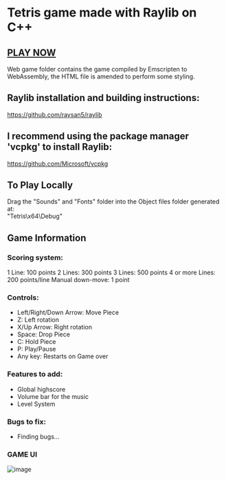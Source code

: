 # **Tetris** game made with **Raylib** on **C++**

## [PLAY NOW](https://arcade-tetris.netlify.app)
Web game folder contains the game compiled by Emscripten to WebAssembly, the HTML file is amended to perform some styling.

## **Raylib** installation and building instructions: 
https://github.com/raysan5/raylib

## I recommend using the package manager **'vcpkg'** to install Raylib: 
https://github.com/Microsoft/vcpkg
  
## To Play Locally
Drag the "Sounds" and "Fonts" folder into the Object files folder generated at: <br>
"Tetris\x64\Debug"

## Game Information ##

### **Scoring system:**
1 Line: 100 points
2 Lines: 300 points
3 Lines: 500 points
4 or more Lines: 200 points/line
Manual down-move: 1 point

### **Controls:**
- Left/Right/Down Arrow: Move Piece
- Z: Left rotation
- X/Up Arrow: Right rotation
- Space: Drop Piece
- C: Hold Piece
- P: Play/Pause
- Any key: Restarts on Game over

### **Features to add:**
- Global highscore
- Volume bar for the music
- Level System 

### **Bugs to fix:**
- Finding bugs...

### **GAME UI**

![image](https://github.com/xFooFoo/Tetris/assets/73238233/8c9ca15a-511a-4aa8-94d6-27f22cbac53c)

